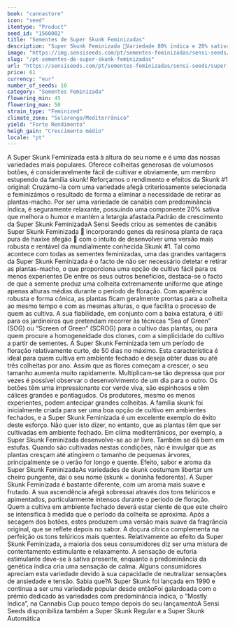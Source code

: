 ```yaml
---
book: "cannastore"
icon: "seed"
itemtype: "Product"
seed_id: "1560002"
title: "Sementes de Super Skunk Feminizadas"
description: "Super Skunk Feminizada Variedade 80% índica e 20% sativa que requer pouco cuidado, gera grande rendimento e produz efeitos relaxantes e estimulantes."
image: "https://img.sensiseeds.com/pt/sementes-feminizadas/sensi-seeds/super-skunk-feminizada-image.png"
slug: "/pt-sementes-de-super-skunk-feminizadas"
url: "https://sensiseeds.com/pt/sementes-feminizadas/sensi-seeds/super-skunk-feminizada?a_aid=cannastore"
price: 61
currency: "eur"
number_of_seeds: 10
category: "Sementes Feminizada"
flowering_min: 45
flowering_max: 50
strain_type: "Feminized"
climate_zone: "Solarengo/Mediterrânico"
yield: "Forte Rendimento"
heigh_gain: "Crescimento médio"
locale: "pt"
---
```

A Super Skunk Feminizada está à altura do seu nome e é uma das nossas variedades mais populares. Oferece colheitas generosas de volumosos botões, é consideravelmente fácil de cultivar e obviamente, um membro estupendo da família skunk! Reforçamos o rendimento e efeitos da Skunk #1 original: Cruzámo-la com uma variedade afegã criteriosamente selecionada e feminizámos o resultado de forma a eliminar a necessidade de retirar as plantas-macho. Por ser uma variedade de canábis com predominância índica, é seguramente relaxante, possuindo uma componente 20% sativa que melhora o humor e mantém a letargia afastada.Padrão de crescimento da Super Skunk FeminizadaA Sensi Seeds criou as sementes de canábis Super Skunk Feminizada  incorporando genes da resinosa planta de raça pura de haxixe afegão  com o intuito de desenvolver uma versão mais robusta e rentável da mundialmente conhecida Skunk #1. Tal como acontece com todas as sementes feminizadas, uma das grandes vantagens da Super Skunk Feminizada é o facto de não ser necessário detetar e retirar as plantas-macho, o que proporciona uma opção de cultivo fácil para os menos experientes De entre os seus outros benefícios, destaca-se o facto de que a semente produz uma colheita extremamente uniforme que atinge apenas alturas médias durante o período de floração. Com aparência robusta e forma cónica, as plantas ficam geralmente prontas para a colheita ao mesmo tempo e com as mesmas alturas, o que facilita o processo de quem as cultiva. A sua fiabilidade, em conjunto com a baixa estatura, é útil para os jardineiros que pretendam recorrer às técnicas “Sea of Green” (SOG) ou “Screen of Green” (SCROG) para o cultivo das plantas, ou para quem procure a homogeneidade dos clones, com a simplicidade do cultivo a partir de sementes. A Super Skunk Feminizada tem um período de floração relativamente curto, de 50 dias no máximo. Esta característica é ideal para quem cultiva em ambiente fechado e deseja obter duas ou até três colheitas por ano. Assim que as flores começam a crescer, o seu tamanho aumenta muito rapidamente. Multiplicam-se tão depressa que por vezes é possível observar o desenvolvimento de um dia para o outro. Os botões têm uma impressionante cor verde viva, são espinhosos e têm cálices grandes e pontiagudos. Os produtores, mesmo os menos experientes, podem antecipar grandes colheitas. A família skunk foi inicialmente criada para ser uma boa opção de cultivo em ambientes fechados, e a Super Skunk Feminizada é um excelente exemplo do êxito deste esforço. Não quer isto dizer, no entanto, que as plantas têm que ser cultivadas em ambiente fechado. Em clima mediterrânicos, por exemplo, a Super Skunk Feminizada desenvolve-se ao ar livre. Também se dá bem em estufas. Quando são cultivadas nestas condições, não é invulgar que as plantas cresçam até atingirem o tamanho de pequenas árvores, principalmente se o verão for longo e quente. Efeito, sabor e aroma da Super Skunk FeminizadaAs variedades de skunk costumam libertar um cheiro pungente, daí o seu nome (skunk = doninha fedorenta). A Super Skunk Feminizada é bastante diferente, com um aroma mais suave e frutado. A sua ascendência afegã sobressai através dos tons telúricos e apimentados, particularmente intensos durante o período de floração. Quem a cultiva em ambiente fechado deverá estar ciente de que este cheiro se intensifica à medida que o período da colheita se aproxima. Após a secagem dos botões, estes produzem uma versão mais suave da fragrância original, que se reflete depois no sabor. A doçura cítrica complementa na perfeição os tons telúricos mais quentes. Relativamente ao efeito da Super Skunk Feminizada, a maioria dos seus consumidores diz ser uma mistura de contentamento estimulante e relaxamento. A sensação de euforia estimulante deve-se à sativa presente, enquanto a predominância da genética índica cria uma sensação de calma. Alguns consumidores apreciam esta variedade devido à sua capacidade de neutralizar sensações de ansiedade e tensão. Sabia que?A Super Skunk foi lançada em 1990 e continua a ser uma variedade popular desde entãoFoi galardoada com o prémio dedicado às variedades com predominância índica, o “Mostly Indica”, na Cannabis Cup pouco tempo depois do seu lançamentoA Sensi Seeds disponibiliza também a Super Skunk Regular e a Super Skunk Automática
